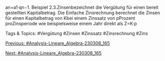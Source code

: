 an=a1·qn−1.
Beispiel 2.3.Zinsenbezeichnet die Vergütung für einen bereit gestellten Kapitalbetrag. Die Einfache
Zinsrechnung berechnet die Zinsen für einen Kapitalbetrag von Kbei einem Zinssatz von pProzent
proZinsperiode wie beispielsweise einem Jahr direkt als
Z=K·p

   Tags & Topics:
   #Vergütung
   #Zinsen
   #Zinssatz
   #Zinsrechnung
   #Zins

[Previous: #Analysis-Lineare_Algebra-230308_165](Analysis-Lineare_Algebra-230308_165.md)

[Next: #Analysis-Lineare_Algebra-230308_165](Analysis-Lineare_Algebra-230308_165.md)